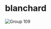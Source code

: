 # blanchard
![Group 109](https://user-images.githubusercontent.com/93333380/189954152-46418299-cd17-42c3-b9a9-88710eeeaf8f.jpeg)
